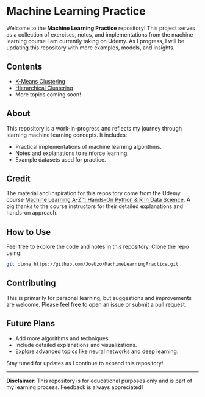 # Machine Learning Practice

Welcome to the **Machine Learning Practice** repository! This project serves as a collection of exercises, notes, and implementations from the machine learning course I am currently taking on Udemy. As I progress, I will be updating this repository with more examples, models, and insights.

## Contents
- [K-Means Clustering](#)
- [Hierarchical Clustering](#)
- More topics coming soon!

## About
This repository is a work-in-progress and reflects my journey through learning machine learning concepts. It includes:
- Practical implementations of machine learning algorithms.
- Notes and explanations to reinforce learning.
- Example datasets used for practice.

## Credit
The material and inspiration for this repository come from the Udemy course [Machine Learning A-Z™: Hands-On Python & R In Data Science](https://www.udemy.com/course/machinelearning/). A big thanks to the course instructors for their detailed explanations and hands-on approach.

## How to Use
Feel free to explore the code and notes in this repository. Clone the repo using:

```bash
git clone https://github.com/JoeUzo/MachineLearningPractice.git
```

## Contributing
This is primarily for personal learning, but suggestions and improvements are welcome. Please feel free to open an issue or submit a pull request.

## Future Plans
- Add more algorithms and techniques.
- Include detailed explanations and visualizations.
- Explore advanced topics like neural networks and deep learning.

Stay tuned for updates as I continue to expand this repository!

---

**Disclaimer**: This repository is for educational purposes only and is part of my learning process. Feedback is always appreciated!

